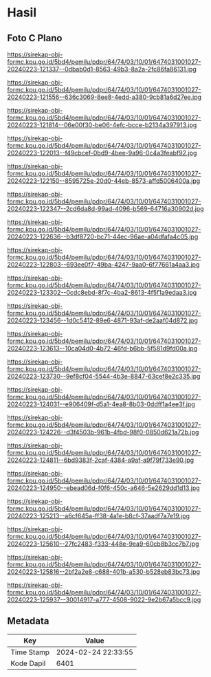 # Hasil

## Foto C Plano

https://sirekap-obj-formc.kpu.go.id/5bd4/pemilu/pdpr/64/74/03/10/01/6474031001027-20240223-121337--0dbab0d1-8563-49b3-8a2a-2fc86fa86131.jpg

https://sirekap-obj-formc.kpu.go.id/5bd4/pemilu/pdpr/64/74/03/10/01/6474031001027-20240223-121556--636c3069-8ee8-4edd-a380-9cb81a6d27ee.jpg

https://sirekap-obj-formc.kpu.go.id/5bd4/pemilu/pdpr/64/74/03/10/01/6474031001027-20240223-121814--06e00f30-be06-4efc-bcce-b2134a397913.jpg

https://sirekap-obj-formc.kpu.go.id/5bd4/pemilu/pdpr/64/74/03/10/01/6474031001027-20240223-122013--f49cbcef-0bd9-4bee-9a96-0c4a3feabf92.jpg

https://sirekap-obj-formc.kpu.go.id/5bd4/pemilu/pdpr/64/74/03/10/01/6474031001027-20240223-122150--8595725e-20d0-44eb-8573-affd5006400a.jpg

https://sirekap-obj-formc.kpu.go.id/5bd4/pemilu/pdpr/64/74/03/10/01/6474031001027-20240223-122347--2cd6da8d-99ad-4096-b569-64716a30902d.jpg

https://sirekap-obj-formc.kpu.go.id/5bd4/pemilu/pdpr/64/74/03/10/01/6474031001027-20240223-122636--b3df8720-bc71-44ec-96ae-a04dfafa4c05.jpg

https://sirekap-obj-formc.kpu.go.id/5bd4/pemilu/pdpr/64/74/03/10/01/6474031001027-20240223-122803--693ee0f7-49ba-4247-9aa0-6f77661a4aa3.jpg

https://sirekap-obj-formc.kpu.go.id/5bd4/pemilu/pdpr/64/74/03/10/01/6474031001027-20240223-123302--0cdc8ebd-8f7c-4ba2-8613-4f5f1a9edaa3.jpg

https://sirekap-obj-formc.kpu.go.id/5bd4/pemilu/pdpr/64/74/03/10/01/6474031001027-20240223-123456--1d0c5412-89e6-4871-93af-de2aaf04d872.jpg

https://sirekap-obj-formc.kpu.go.id/5bd4/pemilu/pdpr/64/74/03/10/01/6474031001027-20240223-123613--10ca04d0-4b72-46fd-b6bb-5f581d9fd00a.jpg

https://sirekap-obj-formc.kpu.go.id/5bd4/pemilu/pdpr/64/74/03/10/01/6474031001027-20240223-123730--9ef8cf04-5544-4b3e-8847-63cef8e2c335.jpg

https://sirekap-obj-formc.kpu.go.id/5bd4/pemilu/pdpr/64/74/03/10/01/6474031001027-20240223-124031--e906409f-d5a1-4ea8-8b03-0ddff1a4ee3f.jpg

https://sirekap-obj-formc.kpu.go.id/5bd4/pemilu/pdpr/64/74/03/10/01/6474031001027-20240223-124226--d3f4503b-961b-4fbd-98f0-0850d621a72b.jpg

https://sirekap-obj-formc.kpu.go.id/5bd4/pemilu/pdpr/64/74/03/10/01/6474031001027-20240223-124811--6bd9383f-2caf-4384-a9af-a9f79f733e90.jpg

https://sirekap-obj-formc.kpu.go.id/5bd4/pemilu/pdpr/64/74/03/10/01/6474031001027-20240223-124950--ebead06d-f0f6-450c-a646-5e2629dd1d13.jpg

https://sirekap-obj-formc.kpu.go.id/5bd4/pemilu/pdpr/64/74/03/10/01/6474031001027-20240223-125213--a6cf645a-ff38-4a1e-b8cf-37aadf7a7e19.jpg

https://sirekap-obj-formc.kpu.go.id/5bd4/pemilu/pdpr/64/74/03/10/01/6474031001027-20240223-125610--27fc2483-f333-448e-9ea9-60cb8b3cc7b7.jpg

https://sirekap-obj-formc.kpu.go.id/5bd4/pemilu/pdpr/64/74/03/10/01/6474031001027-20240223-125816--2bf2a2e8-c688-401b-a530-b528eb83bc73.jpg

https://sirekap-obj-formc.kpu.go.id/5bd4/pemilu/pdpr/64/74/03/10/01/6474031001027-20240223-125937--30014917-a777-4508-9022-9e2b67a5bcc9.jpg


## Metadata

| Key        | Value               |
| ---------- | ------------------- |
| Time Stamp | 2024-02-24 22:33:55 |
| Kode Dapil | 6401                |



